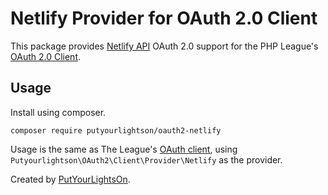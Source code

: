 # Netlify Provider for OAuth 2.0 Client

This package provides [Netlify API](https://docs.netlify.com/api/get-started/) OAuth 2.0 support for the PHP League's [OAuth 2.0 Client](https://oauth2-client.thephpleague.com/).

## Usage

Install using composer.

```
composer require putyourlightson/oauth2-netlify
```

Usage is the same as The League's [OAuth client](https://oauth2-client.thephpleague.com/usage/), using `Putyourlightson\OAuth2\Client\Provider\Netlify` as the provider.

Created by [PutYourLightsOn](https://putyourlightson.com/).
